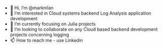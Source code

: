 - 👋 Hi, I’m @marknilan
- 👀 I’m interested in Cloud systems backend Log Analysis application development
- 🌱 I’m currently focusing on Julia projects  
- 💞️ I’m looking to collaborate on any Cloud based backend development projects concerning logging 
- 📫 How to reach me - use Linkedin

<!---
marknilan/marknilan is a ✨ special ✨ repository because its `README.md` (this file) appears on your GitHub profile.
You can click the Preview link to take a look at your changes.
--->
